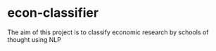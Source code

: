 # econ-classifier
The aim of this project is to classify economic research by schools of thought using NLP
